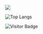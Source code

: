 
<!---
vask19/vask19 is a ✨ special ✨ repository because its `README.md` (this file) appears on your GitHub profile.
You can click the Preview link to take a look at your changes.
--->
<a href=#><img src="contributions.svg"></a>

![Top Langs](https://github-readme-stats.vercel.app/api/top-langs/?username=vask19&hide=TeX&layout=compact&theme=gruvbox)



![Visitor Badge](https://visitor-badge.laobi.icu/badge?page_id=vask19.vask19&right_color=orange)
